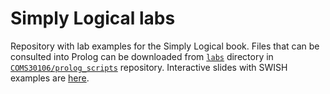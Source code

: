 # Simply Logical labs #
Repository with lab examples for the Simply Logical book.
Files that can be consulted into Prolog can be downloaded from [`labs`](https://github.com/COMS30106/prolog_scripts/tree/master/labs) directory in [`COMS30106/prolog_scripts`](https://github.com/COMS30106/prolog_scripts) repository. 
Interactive slides with SWISH examples are [here](http://labs.simply-logical.space).
